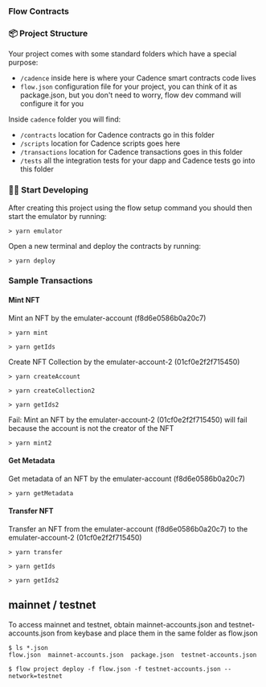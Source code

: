 ### Flow Contracts

### 📦 Project Structure
Your project comes with some standard folders which have a special purpose:
- `/cadence` inside here is where your Cadence smart contracts code lives
- `flow.json` configuration file for your project, you can think of it as package.json, but you don't need to worry, flow dev command will configure it for you

Inside `cadence` folder you will find:
- `/contracts` location for Cadence contracts go in this folder
- `/scripts` location for Cadence scripts goes here
- `/transactions` location for Cadence transactions goes in this folder
- `/tests` all the integration tests for your dapp and Cadence tests go into this folder


### 👨‍💻 Start Developing
After creating this project using the flow setup command you should then start the emulator by running:
```
> yarn emulator
```

Open a new terminal and deploy the contracts by running:
```
> yarn deploy
```

### Sample Transactions

#### Mint NFT

Mint an NFT by the emulater-account (f8d6e0586b0a20c7)
```
> yarn mint

> yarn getIds
```

Create NFT Collection by the emulater-account-2 (01cf0e2f2f715450)
```
> yarn createAccount

> yarn createCollection2

> yarn getIds2
```

Fail: Mint an NFT by the emulater-account-2 (01cf0e2f2f715450) will fail because the account is not the creator of the NFT
```
> yarn mint2
```

#### Get Metadata

Get metadata of an NFT by the emulater-account (f8d6e0586b0a20c7)
```
> yarn getMetadata
```

#### Transfer NFT

Transfer an NFT from the emulater-account (f8d6e0586b0a20c7) to the emulater-account-2 (01cf0e2f2f715450)
```
> yarn transfer

> yarn getIds

> yarn getIds2
```

## mainnet / testnet

To access mainnet and testnet, obtain mainnet-accounts.json and testnet-accounts.json from keybase and place them in the same folder as flow.json

```
$ ls *.json
flow.json  mainnet-accounts.json  package.json  testnet-accounts.json

$ flow project deploy -f flow.json -f testnet-accounts.json --network=testnet
```